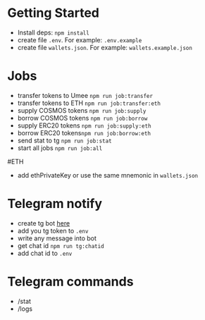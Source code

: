 # Getting Started 
- Install deps: `npm install`
- create file `.env`. For example: `.env.example`
- create file `wallets.json`. For example: `wallets.example.json`

# Jobs

- transfer tokens to Umee `npm run job:transfer`
- transfer tokens to ETH `npm run job:transfer:eth`
- supply COSMOS tokens `npm run job:supply`
- borrow COSMOS tokens `npm run job:borrow`
- supply ERC20 tokens `npm run job:supply:eth`
- borrow ERC20 tokens`npm run job:borrow:eth`
- send stat to tg `npm run job:stat`
- start all jobs `npm run job:all`

#ETH
- add ethPrivateKey or use the same mnemonic in `wallets.json`

# Telegram notify

- create tg bot [here](https://t.me/BotFather)
- add you tg token to `.env`
- write any message into bot
- get chat id `npm run tg:chatid`
- add chat id to `.env`

# Telegram commands
- /stat
- /logs
